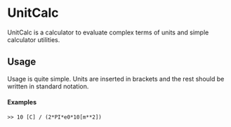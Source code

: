# UnitCalc

UnitCalc is a calculator to evaluate complex terms of units and simple calculator utilities.

## Usage

Usage is quite simple. Units are inserted in brackets and the rest should be written in standard notation.

#### Examples
```text
>> 10 [C] / (2*PI*e0*10[m**2])
```